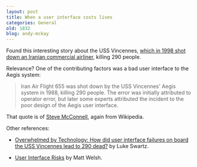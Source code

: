 ```yaml
---
layout: post
title: When a user interface costs lives
categories: General
old: 1832
blog: andy-mckay
---
```

Found this interesting story about the USS Vincennes, <a href="http://en.wikipedia.org/wiki/Iran_Air_Flight_655">which in 1998 shot down an Iranian commercial airliner</a>, killing 290 people.

Relevance? One of the contributing factors was a bad user interface to the Aegis system:

<blockquote>Iran Air Flight 655 was shot down by the USS Vincennes' Aegis system in 1988, killing 290 people. The error was initially attributed to operator error, but later some experts attributed the incident to the poor design of the Aegis user interface.</blockquote>

That quote is of <a href="http://en.wikipedia.org/wiki/Steve_McConnell">Steve McConnell</a>, again from Wikipedia.

Other references:
<ul>
	<li><a href="http://xenon.stanford.edu/~lswartz/vincennes.pdf#search=%22aegis%20user%20interface%20iran%22">Overwhelmed by Technology:  How did user interface failures on board the USS Vincennes lead to 290 dead?</a> by Luke Swartz.
</li>
	<li>

<a href="http://bmrc.berkeley.edu/courseware/cs260/spring98/lectures/risks/risks.pdf#search=%22aegis%20user%20interface%20iran%22">User Interface Risks</a> by Matt Welsh.</li>
</ul>



